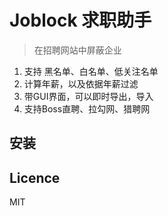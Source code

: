 # Joblock 求职助手

> 在招聘网站中屏蔽企业

1. 支持 黑名单、白名单、低关注名单
2. 计算年薪，以及依据年薪过滤
3. 带GUI界面，可以即时导出，导入
4. 支持Boss直聘、拉勾网、猎聘网

## 安装

<!-- ## 环境 -->

## Licence
MIT
